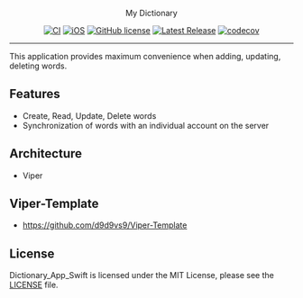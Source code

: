 <p align="center">
    My Dictionary
</p>

<span align="center">

[![CI](https://github.com/dchprojects/Dictionary_App_Swift/actions/workflows/CI.yml/badge.svg)](https://github.com/dchprojects/Dictionary_App_Swift/actions/workflows/CI.yml) [![iOS](https://img.shields.io/badge/platform-ios-blueviolet)](https://github.com/dchprojects/Dictionary_App_Swift/releases) [![GitHub license](https://img.shields.io/badge/license-MIT-blue.svg)](https://raw.githubusercontent.com/dchprojects/Dictionary_App_Swift/main/LICENSE) [![Latest Release](https://img.shields.io/github/v/release/dchprojects/Dictionary_App_Swift?color=yellow)](https://github.com/dchprojects/Dictionary_App_Swift/releases/latest) [![codecov](https://codecov.io/gh/dchprojects/Dictionary_App_Swift/branch/main/graph/badge.svg?token=ZQP1MZL82F)](https://codecov.io/gh/dchprojects/Dictionary_App_Swift)

</span>

----------------

This application provides maximum convenience when adding, updating, deleting words.

## Features

- Create, Read, Update, Delete words
- Synchronization of words with an individual account on the server

## Architecture 
- Viper 

## Viper-Template
- https://github.com/d9d9vs9/Viper-Template

## License
Dictionary_App_Swift is licensed under the MIT License, please see the [LICENSE](LICENSE) file.
